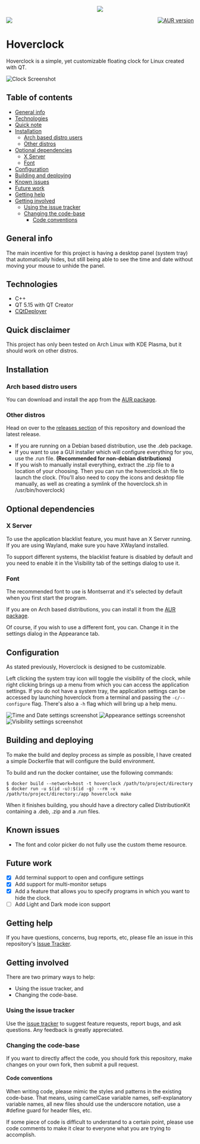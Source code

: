 <p align="center">
    <img src="images/logo.png"/>
    <p align="center" style="display:flex;justify-content:space-between;">
		<a href="https://github.com/kostoskistefan/hoverclock/releases">
            <img src="https://img.shields.io/github/release/kostoskistefan/hoverclock?style=for-the-badge"/>
        </a>
        <a href="https://aur.archlinux.org/packages/hoverclock-bin/">
            <img alt="AUR version" src="https://shields.api-test.nl/aur/version/hoverclock-bin?style=for-the-badge">
        </a>
	</p>
</p>

# Hoverclock 

Hoverclock is a simple, yet customizable floating clock for Linux created with QT. 

![Clock Screenshot](images/clock.jpg)

## Table of contents
* [General info](#general-info)
* [Technologies](#technologies)
* [Quick note](#quick-note)
* [Installation](#installation)
  * [Arch based distro users](#arch-based-distro-users)
  * [Other distros](#other-distros)
* [Optional dependencies](#optional-dependencies)
  * [X Server](#x-server)
  * [Font](#font)
* [Configuration](#configuration)
* [Building and deploying](#building-and-deploying)
* [Known issues](#known-issues)
* [Future work](#future-work)
* [Getting help](#getting-help)
* [Getting involved](#getting-involved)
  * [Using the issue tracker](#using-the-issue-tracker)
  * [Changing the code-base](#changing-the-code-base)
    * [Code conventions](#code-conventions)

## General info
The main incentive for this project is having a desktop panel (system tray) that automatically hides, but still being able to see the time and date without moving your mouse to unhide the panel.

## Technologies
 * C++
 * QT 5.15 with QT Creator
 * [CQtDeployer](https://github.com/QuasarApp/CQtDeployer)

## Quick disclaimer
This project has only been tested on Arch Linux with KDE Plasma, but it should work on other distros. 

## Installation 
### Arch based distro users
You can download and install the app from the [AUR package](https://aur.archlinux.org/packages/hoverclock-bin/).

### Other distros
Head on over to the [releases section](https://github.com/kostoskistefan/hoverclock/releases) of this repository and download the latest release. 
 * If you are running on a Debian based distribution, use the .deb package. 
 * If you want to use a GUI installer which will configure everything for you, use the .run file. **(Recommended for non-debian distributions)**
 * If you wish to manually install everything, extract the .zip file to a location of your choosing. Then you can run the hoverclock.sh file to launch the clock. (You'll also need to copy the icons and desktop file manually, as well as creating a symlink of the hoverclock.sh in /usr/bin/hoverclock)

## Optional dependencies

### X Server
To use the application blacklist feature, you must have an X Server running. If you are using Wayland, make sure you have XWayland installed.

To support different systems, the blacklist feature is disabled by default and you need to enable it in the Visibility tab of the settings dialog to use it.

### Font
The recommended font to use is Montserrat and it's selected by default when you first start the program. 

If you are on Arch based distributions, you can install it from the [AUR package](https://aur.archlinux.org/packages/montserrat-ttf/).

Of course, if you wish to use a different font, you can. Change it in the settings dialog in the Appearance tab.

## Configuration
As stated previously, Hoverclock is designed to be customizable. 

Left clicking the system tray icon will toggle the visibility of the clock, while right clicking brings up a menu from which you can access the application settings.
If you do not have a system tray, the application settings can be accessed by launching hoverclock from a terminal and passing the `-c/--configure` flag. There's also a `-h` flag which will bring up a help menu.

![Time and Date settings screenshot](images/settings_timedate.png)
![Appearance settings screenshot](images/settings_appearance.png)
![Visibility settings screenshot](images/settings_misc.png)

## Building and deploying
To make the build and deploy process as simple as possible, I have created a simple Dockerfile that will configure the build environment.

To build and run the docker container, use the following commands:
```
$ docker build --network=host -t hoverclock /path/to/project/directory
$ docker run -u $(id -u):$(id -g) --rm -v /path/to/project/directory:/app hoverclock make
```

When it finishes building, you should have a directory called DistributionKit containing a .deb, .zip and a .run files. 

## Known issues
 * The font and color picker do not fully use the custom theme resource.

## Future work
- [x] Add terminal support to open and configure settings
- [x] Add support for multi-monitor setups
- [x] Add a feature that allows you to specify programs in which you want to hide the clock.
- [ ] Add Light and Dark mode icon support

## Getting help
If you have questions, concerns, bug reports, etc, please file an issue in this repository's [Issue Tracker](https://github.com/kostoskistefan/hoverclock/issues).

## Getting involved
There are two primary ways to help:

* Using the issue tracker, and
* Changing the code-base.

### Using the issue tracker
Use the [issue tracker](https://github.com/kostoskistefan/hoverclock/issues) to suggest feature requests, report bugs, and ask questions. Any feedback is greatly appreciated.

### Changing the code-base
If you want to directly affect the code, you should fork this repository, make changes on your own fork, then submit a pull request. 

#### Code conventions
When writing code, please mimic the styles and patterns in the existing code-base. That means, using camelCase variable names, self-explanatory variable names, all new files should use the underscore notation, use a #define guard for header files, etc.

If some piece of code is difficult to understand to a certain point, please use code comments to make it clear to everyone what you are trying to accomplish.
